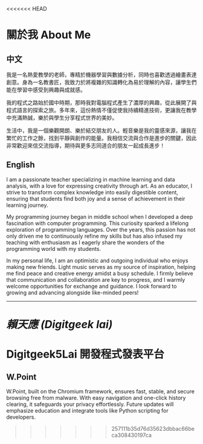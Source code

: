 <<<<<<< HEAD
# 關於我 About Me

## 中文

我是一名熱愛教學的老師，專精於機器學習與數據分析，同時也喜歡透過繪畫表達創意。身為一名教書匠，我致力於將複雜的知識轉化為易於理解的內容，讓學生們能在學習中感受到興趣與成就感。

我的程式之路始於國中時期，那時我對電腦程式產生了濃厚的興趣，從此展開了與程式語言的探索之旅。多年來，這份熱情不僅促使我持續精進技術，更讓我在教學中充滿熱誠，樂於與學生分享程式世界的美妙。

生活中，我是一個樂觀開朗、樂於結交朋友的人。輕音樂是我的靈感來源，讓我在繁忙的工作之餘，找到平靜與創作的能量。我相信交流與合作是進步的關鍵，因此非常歡迎來信交流指導，期待與更多志同道合的朋友一起成長進步！

## English

I am a passionate teacher specializing in machine learning and data analysis, with a love for expressing creativity through art. As an educator, I strive to transform complex knowledge into easily digestible content, ensuring that students find both joy and a sense of achievement in their learning journey.

My programming journey began in middle school when I developed a deep fascination with computer programming. This curiosity sparked a lifelong exploration of programming languages. Over the years, this passion has not only driven me to continuously refine my skills but has also infused my teaching with enthusiasm as I eagerly share the wonders of the programming world with my students.

In my personal life, I am an optimistic and outgoing individual who enjoys making new friends. Light music serves as my source of inspiration, helping me find peace and creative energy amidst a busy schedule. I firmly believe that communication and collaboration are key to progress, and I warmly welcome opportunities for exchange and guidance. I look forward to growing and advancing alongside like-minded peers!

---

*賴天應 (Digitgeek lai)*
=======
# Digitgeek5Lai 開發程式發表平台
## W.Point
W.Point, built on the Chromium framework, ensures fast, stable, and secure browsing free from malware. With easy navigation and one-click history clearing, it safeguards your privacy effortlessly. Future updates will emphasize education and integrate tools like Python scripting for developers.
>>>>>>> 257111b35d76d35623dbbac66beca308430197ca
